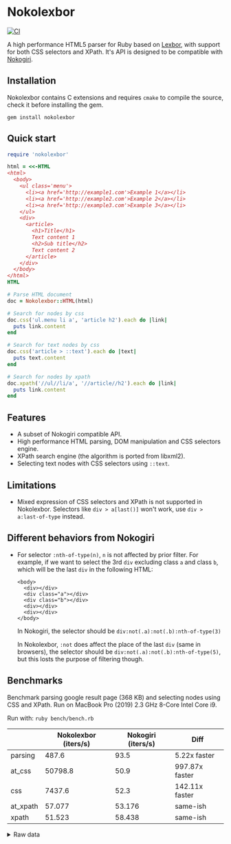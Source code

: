 # Nokolexbor

[![CI](https://github.com/serpapi/nokolexbor/actions/workflows/ci.yml/badge.svg)](https://github.com/serpapi/nokolexbor/actions/workflows/ci.yml)

A high performance HTML5 parser for Ruby based on [Lexbor](https://github.com/lexbor/lexbor/), with support for both CSS selectors and XPath. It's API is designed to be compatible with [Nokogiri](https://github.com/sparklemotion/nokogiri).

## Installation

Nokolexbor contains C extensions and requires `cmake` to compile the source, check it before installing the gem.

```
gem install nokolexbor
```

## Quick start

```ruby
require 'nokolexbor'

html = <<-HTML
<html>
  <body>
    <ul class='menu'>
      <li><a href='http://example1.com'>Example 1</a></li>
      <li><a href='http://example2.com'>Example 2</a></li>
      <li><a href='http://example3.com'>Example 3</a></li>
    </ul>
    <div>
      <article>
        <h1>Title</h1>
        Text content 1
        <h2>Sub title</h2>
        Text content 2
      </article>
    </div>
  </body>
</html>
HTML

# Parse HTML document
doc = Nokolexbor::HTML(html)

# Search for nodes by css
doc.css('ul.menu li a', 'article h2').each do |link|
  puts link.content
end

# Search for text nodes by css
doc.css('article > ::text').each do |text|
  puts text.content
end

# Search for nodes by xpath
doc.xpath('//ul//li/a', '//article//h2').each do |link|
  puts link.content
end
```


## Features
* A subset of Nokogiri compatible API.
* High performance HTML parsing, DOM manipulation and CSS selectors engine.
* XPath search engine (the algorithm is ported from libxml2).
* Selecting text nodes with CSS selectors using `::text`.

## Limitations
* Mixed expression of CSS selectors and XPath is not supported in Nokolexbor. Selectors like `div > a[last()]` won't work, use `div > a:last-of-type` instead.

## Different behaviors from Nokogiri
* For selector `:nth-of-type(n)`, `n` is not affected by prior filter. For example, if we want to select the 3rd `div` excluding class `a` and class `b`, which will be the last `div` in the following HTML:
  ```
  <body>
    <div></div>
    <div class="a"></div>
    <div class="b"></div>
    <div></div>
    <div></div>
  </body>
  ```
  In Nokogiri, the selector should be `div:not(.a):not(.b):nth-of-type(3)`

  In Nokolexbor, `:not` does affect the place of the last `div` (same in browsers), the selector should be `div:not(.a):not(.b):nth-of-type(5)`, but this losts the purpose of filtering though.

## Benchmarks

Benchmark parsing google result page (368 KB) and selecting nodes using CSS and XPath. Run on MacBook Pro (2019) 2.3 GHz 8-Core Intel Core i9.

Run with: `ruby bench/bench.rb`

|            | Nokolexbor (iters/s) | Nokogiri (iters/s) | Diff |
| ---------- | ------------- | ----------- | -------------- |
| parsing    | 487.6         | 93.5        | 5.22x faster   |
| at_css     | 50798.8       | 50.9        | 997.87x faster |
| css        | 7437.6        | 52.3        | 142.11x faster |
| at_xpath   | 57.077        | 53.176      | same-ish       |
| xpath      | 51.523        | 58.438      | same-ish       |

<details>
<summary>Raw data</summary>

```
Warming up --------------------------------------
    Nokolexbor parse    56.000  i/100ms
      Nokogiri parse     8.000  i/100ms
Calculating -------------------------------------
    Nokolexbor parse    487.564  (±10.9%) i/s -      9.688k in  20.117173s
      Nokogiri parse     93.470  (±21.4%) i/s -      1.736k in  20.024163s

Comparison:
    Nokolexbor parse:      487.6 i/s
      Nokogiri parse:       93.5 i/s - 5.22x  (± 0.00) slower

Warming up --------------------------------------
   Nokolexbor at_css     5.548k i/100ms
     Nokogiri at_css     6.000  i/100ms
Calculating -------------------------------------
   Nokolexbor at_css     50.799k (±13.8%) i/s -    987.544k in  20.018481s
     Nokogiri at_css     50.907  (±35.4%) i/s -    828.000  in  20.666258s

Comparison:
   Nokolexbor at_css:    50798.8 i/s
     Nokogiri at_css:       50.9 i/s - 997.87x  (± 0.00) slower

Warming up --------------------------------------
      Nokolexbor css   709.000  i/100ms
        Nokogiri css     4.000  i/100ms
Calculating -------------------------------------
      Nokolexbor css      7.438k (±14.7%) i/s -    145.345k in  20.083833s
        Nokogiri css     52.338  (±36.3%) i/s -    816.000  in  20.042053s

Comparison:
      Nokolexbor css:     7437.6 i/s
        Nokogiri css:       52.3 i/s - 142.11x  (± 0.00) slower

Warming up --------------------------------------
 Nokolexbor at_xpath     2.000  i/100ms
   Nokogiri at_xpath     4.000  i/100ms
Calculating -------------------------------------
 Nokolexbor at_xpath     57.077  (±31.5%) i/s -    920.000  in  20.156393s
   Nokogiri at_xpath     53.176  (±35.7%) i/s -    876.000  in  20.036717s

Comparison:
 Nokolexbor at_xpath:       57.1 i/s
   Nokogiri at_xpath:       53.2 i/s - same-ish: difference falls within error

Warming up --------------------------------------
    Nokolexbor xpath     3.000  i/100ms
      Nokogiri xpath     3.000  i/100ms
Calculating -------------------------------------
    Nokolexbor xpath     51.523  (±31.1%) i/s -    903.000  in  20.102568s
      Nokogiri xpath     58.438  (±35.9%) i/s -    852.000  in  20.001408s

Comparison:
      Nokogiri xpath:       58.4 i/s
    Nokolexbor xpath:       51.5 i/s - same-ish: difference falls within error
```
</details>